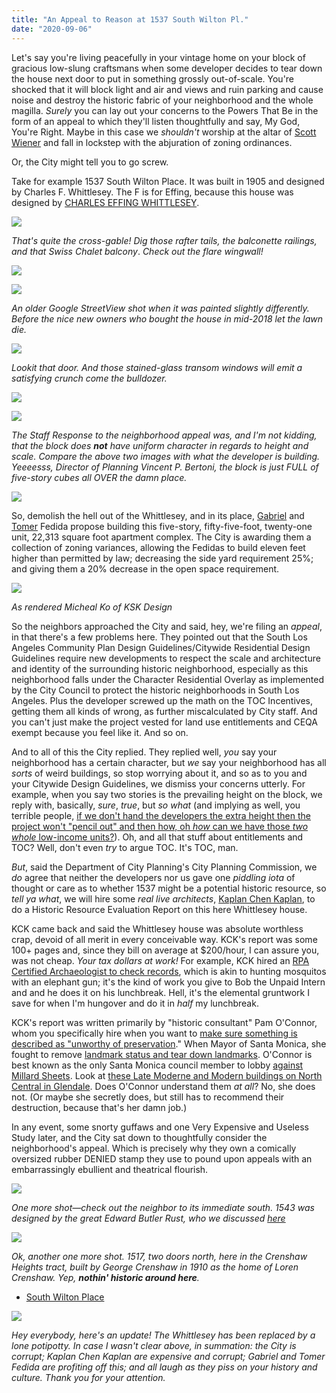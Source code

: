 ```yaml
---
title: "An Appeal to Reason at 1537 South Wilton Pl."
date: "2020-09-06"
---
```


Let's say you're living peacefully in your vintage home on your block of gracious low-slung craftsmans when some developer decides to tear down the house next door to put in something grossly out-of-scale. You're shocked that it will block light and air and views and ruin parking and cause noise and destroy the historic fabric of your neighborhood and the whole magilla. _Surely_ you can lay out your concerns to the Powers That Be in the form of an appeal to which they'll listen thoughtfully and say, My God, You're Right. Maybe in this case we _shouldn't_ worship at the altar of [Scott Wiener](https://californiaglobe.com/section-2/senator-wiener-introduces-sb-50-lite-housing-bill/) and fall in lockstep with the abjuration of zoning ordinances.

Or, the City might tell you to go screw.

Take for example 1537 South Wilton Place. It was built in 1905 and designed by Charles F. Whittlesey. The F is for Effing, because this house was designed by [CHARLES EFFING WHITTLESEY](https://en.wikipedia.org/wiki/Charles_Frederick_Whittlesey).

![](/images/605f1-screen-shot-2020-09-05-at-12.09.54-pm.jpg)

_That's quite the cross-gable! Dig those rafter tails, the balconette railings, and that Swiss Chalet balcony_. _Check out the flare wingwall!_

![](/images/5d020-screen-shot-2020-09-05-at-12.10.14-pm.jpg)

![](/images/Screen-Shot-2020-09-05-at-4.21.48-PM.jpg)

_An older Google StreetView shot when it was painted slightly differently. Before the nice new owners who bought the house in mid-2018 let the lawn die._

![](/images/Screen-Shot-2020-09-05-at-12.53.52-PM.jpg)

_Lookit that door. And those stained-glass transom windows will emit a satisfying crunch come the bulldozer._

![](/images/a46e5-screen-shot-2020-09-05-at-12.10.58-pm.jpg)

![](/images/54245-screen-shot-2020-09-05-at-12.11.06-pm.jpg)

_The Staff Response to the neighborhood appeal was, and I'm not kidding, that the block does **not** have uniform character in regards to height and scale. Compare the above two images with what the developer is building. Yeeeesss, Director of Planning Vincent P. Bertoni, the block is just FULL of five-story cubes all OVER the damn place._

![](/images/Screen-Shot-2020-09-05-at-12.16.39-PM.jpg)

So, demolish the hell out of the Whittlesey, and in its place, [Gabriel](https://feienterprises.com/gabriel-fedida/) and [Tomer](http://www.fedidaproperties.com/index.php/about) Fedida propose building this five-story, fifty-five-foot, twenty-one unit, 22,313 square foot apartment complex. The City is awarding them a collection of zoning variances, allowing the Fedidas to build eleven feet higher than permitted by law; decreasing the side yard requirement 25%; and giving them a 20% decrease in the open space requirement.

![](/images/c9c04-screen-shot-2020-09-05-at-12.25.09-pm.jpg)

_As rendered Micheal Ko of KSK Design_

So the neighbors approached the City and said, hey, we're filing an _appeal_, in that there's a few problems here. They pointed out that the South Los Angeles Community Plan Design Guidelines/Citywide Residential Design Guidelines require new developments to respect the scale and architecture and identity of the surrounding historic neighborhood, especially as this neighborhood falls under the Character Residential Overlay as implemented by the City Council to protect the historic neighborhoods in South Los Angeles. Plus the developer screwed up the math on the TOC Incentives, getting them all kinds of wrong, as further miscalculated by City staff. And you can't just make the project vested for land use entitlements and CEQA exempt because you feel like it. And so on.

And to all of this the City replied. They replied well, _you_ say your neighborhood has a certain character, but _we_ say your neighborhood has all _sorts_ of weird buildings, so stop worrying about it, and so as to you and your Citywide Design Guidelines, we dismiss your concerns utterly. For example, when you say two stories is the prevailing height on the block, we reply with, basically, _sure_, _true_, but _so what_ (and implying as well, you terrible people, [if we don't hand the developers the extra height then the project won't "pencil out" and then how, oh _how_ can we have those _two whole_ low-income units?](https://live.staticflickr.com/65535/50309100763_43e4835ac0_o.jpg)). Oh, and all that stuff about entitlements and TOC? Well, don't even _try_ to argue TOC. It's TOC, man.

_But_, said the Department of City Planning's City Planning Commission, we _do_ agree that neither the developers nor us gave one _piddling_ _iota_ of thought or care as to whether 1537 might be a potential historic resource, so _tell ya what_, we will hire some _real live architects_, [Kaplan Chen Kaplan](http://kckarchitects.com/about/), to do a Historic Resource Evaluation Report on this here Whittlesey house.

KCK came back and said the Whittlesey house was absolute worthless crap, devoid of all merit in every conceivable way. KCK's report was some 100+ pages and, since they bill on average at $200/hour, I can assure you, was not cheap. _Your tax dollars at work!_ For example, KCK hired an [RPA Certified Archaeologist to check records](https://live.staticflickr.com/65535/50310458167_6e670affb8_o.jpg), which is akin to hunting mosquitos with an elephant gun; it's the kind of work you give to Bob the Unpaid Intern and and he does it on his lunchbreak. Hell, it's the elemental gruntwork I save for when I'm hungover and do it in _half_ my lunchbreak.

KCK's report was written primarily by "historic consultant" Pam O'Connor, whom you specifically hire when you want to [make sure something is described as "unworthy of preservation](https://www.wehoville.com/2020/02/19/in-a-4-1-vote-council-denies-property-owners-appeal-of-historic-designation-for-1251-detroit/)." When Mayor of Santa Monica, she fought to remove [landmark status and tear down landmarks](https://www.surfsantamonica.com/ssm_site/the_lookout/news/News-2005/July-2005/07_14_05_Council_Overturns_Landmark_Status.htm). O'Connor is best known as the only Santa Monica council member to lobby [against Millard Sheets](https://www.smdp.com/wilshire-buildings-gets-landmark-status/160366). Look at [these Late Moderne and Modern buildings on North Central in Glendale](https://www.glendaleca.gov/Home/ShowDocument?id=7340). Does O'Connor understand them _at all_? No, she does not. (Or maybe she secretly does, but still has to recommend their destruction, because that's her damn job.)

In any event, some snorty guffaws and one Very Expensive and Useless Study later, and the City sat down to thoughtfully consider the neighborhood's appeal. Which is precisely why they own a comically oversized rubber DENIED stamp they use to pound upon appeals with an embarrassingly ebullient and theatrical flourish.

![](/images/screen-shot-2020-09-05-at-3.19.42-pm.jpg)

_One more shot—check out the neighbor to its immediate south. 1543 was designed by the great Edward Butler Rust, who we discussed [here](https://riplosangeles.com/2019/09/03/371-77-n-st-andrews/)_

![](/images/screen-shot-2020-09-05-at-3.26.07-pm.jpg)

_Ok, another one more shot. 1517, two doors north, here in the Crenshaw Heights tract, built by George Crenshaw in 1910 as the home of Loren Crenshaw. Yep, **nothin' historic around here**._

- [South Wilton Place](https://www.google.com/maps/search/?api=1&query=34.0442,-118.31468)

![](/images/screen-shot-2022-01-11-at-1.28.37-pm.jpg)

_Hey everybody, here's an update! The Whittlesey has been replaced by a lone potipotty. In case I wasn't clear above, in summation: the City is corrupt; Kaplan Chen Kaplan are expensive and corrupt; Gabriel and Tomer Fedida are profiting off this; and all laugh as they piss on your history and culture. Thank you for your attention._
